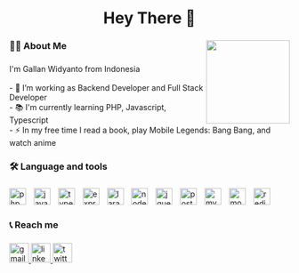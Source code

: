 <!-- ## Hi there 👋 -->

<!--
**gallanpw/gallanpw** is a ✨ _special_ ✨ repository because its `README.md` (this file) appears on your GitHub profile.

Here are some ideas to get you started:

- 🔭 I’m currently working on ...
- 🌱 I’m currently learning ...
- 👯 I’m looking to collaborate on ...
- 🤔 I’m looking for help with ...
- 💬 Ask me about ...
- 📫 How to reach me: ...
- 😄 Pronouns: ...
- ⚡ Fun fact: ...
-->

###

<h1 align="center">Hey There 👋</h1>

###

<!-- <img align="right" height="150" src="https://i.imgflip.com/65efzo.gif"  /> -->

<!-- <img align="right" height="270" src="https://media3.giphy.com/media/v1.Y2lkPTc5MGI3NjExMGw4anVuazN4MGhlYTI3bW83cTJqY3czMTljMWV4MWtwemF1bWh5aiZlcD12MV9naWZzX3NlYXJjaCZjdD1n/5USTijryafZEQ/200.webp"  /> -->

<img align="right" height="150" src="https://media2.giphy.com/media/v1.Y2lkPTc5MGI3NjExb3dlcjJqZWh2OG9pZWg4aWcyMngyNTRxYTU3ZHhqdGNvZ2ppZ3U5ZCZlcD12MV9naWZzX3NlYXJjaCZjdD1n/zCtOatW0GOije/200.webp"  />

<!-- <img align="right" height="270" width="350" src="https://media0.giphy.com/media/v1.Y2lkPTc5MGI3NjExb3dlcjJqZWh2OG9pZWg4aWcyMngyNTRxYTU3ZHhqdGNvZ2ppZ3U5ZCZlcD12MV9naWZzX3NlYXJjaCZjdD1n/boFTBmyH46aQg/giphy.webp"  /> -->

###

<h3 align="left">👩‍💻 About Me</h3>

###

<p align="left">I'm Gallan Widyanto from Indonesia<br><br>- 🔭 I’m working as Backend Developer and Full Stack Developer<br>- 📚 I'm currently learning PHP, Javascript, Typescript<br>- ⚡ In my free time I read a book, play Mobile Legends: Bang Bang, and watch anime</p>

###

<h3 align="left">🛠 Language and tools</h3>

###

<div align="left">
  <img src="https://cdn.jsdelivr.net/gh/devicons/devicon/icons/php/php-original.svg" height="30" width="30" alt="php logo" />

  <img width="6" />
  <img src="https://cdn.jsdelivr.net/gh/devicons/devicon/icons/javascript/javascript-original.svg" height="30" width="30" alt="javascript logo" />

  <img width="6" />
  <img src="https://cdn.jsdelivr.net/gh/devicons/devicon/icons/typescript/typescript-original.svg" height="30" width="30" alt="typescript logo" />

  <!--
  <img width="12" />
  <img src="https://cdn.jsdelivr.net/gh/devicons/devicon/icons/python/python-original.svg" height="30" width="30" alt="python logo" />

  <img width="12" />
  <img src="https://cdn.jsdelivr.net/gh/devicons/devicon/icons/go/go-original.svg" height="40" alt="go logo" />

  <img width="12" />
  <img src="https://cdn.jsdelivr.net/gh/devicons/devicon/icons/html5/html5-original.svg" height="30" width="30" alt="html5 logo" />

  <img width="6" />
  <img src="https://cdn.jsdelivr.net/gh/devicons/devicon/icons/css3/css3-original.svg" height="30" width="30" alt="css3 logo" />
  -->

  <img width="6" />
  <img src="https://cdn.jsdelivr.net/gh/devicons/devicon/icons/express/express-original.svg" height="30" width="30" alt="express logo" />

  <!--
  <img width="12" />
  <img src="https://cdn.jsdelivr.net/gh/devicons/devicon/icons/nestjs/nestjs-original.svg" height="40" alt="nestjs logo" />
  
  <img width="12" />
  <img src="https://cdn.jsdelivr.net/gh/devicons/devicon/icons/flask/flask-original.svg" height="40" alt="flask logo" />

  <img width="12" />
  <img src="https://cdn.jsdelivr.net/gh/devicons/devicon/icons/fastapi/fastapi-original.svg" height="40" alt="fastapi logo" />
  -->

  <img width="6" />
  <img src="https://cdn.jsdelivr.net/gh/devicons/devicon/icons/laravel/laravel-original.svg" height="30" width="30" alt="laravel logo" />

  <!--
  <img width="6" />
  <img src="https://cdn.jsdelivr.net/gh/devicons/devicon/icons/codeigniter/codeigniter-plain.svg" height="30" width="30" alt="codeigniter logo" />

  <img width="12" />
  <img src="https://cdn.jsdelivr.net/gh/devicons/devicon/icons/django/django-plain.svg" height="40" alt="django logo" />
  -->

  <img width="6" />
  <img src="https://cdn.jsdelivr.net/gh/devicons/devicon/icons/nodejs/nodejs-original.svg" height="30" width="30" alt="nodejs logo" />

  <!--
  <img width="12" />
  <img src="https://cdn.jsdelivr.net/gh/devicons/devicon/icons/react/react-original.svg" height="40" alt="react logo" />

  <img width="6" />
  <img src="https://cdn.jsdelivr.net/gh/devicons/devicon/icons/vuejs/vuejs-original.svg" height="30" width="30" alt="vuejs logo" />

  <img width="6" />
  <img src="https://cdn.jsdelivr.net/gh/devicons/devicon/icons/svelte/svelte-original.svg" height="30" width="30" alt="svelte logo" />
  -->

  <img width="6" />
  <img src="https://cdn.jsdelivr.net/gh/devicons/devicon/icons/jquery/jquery-original.svg" height="30" width="30" alt="jquery logo" />
  
  <!--
  <img width="12" />
  <img src="https://cdn.jsdelivr.net/gh/devicons/devicon/icons/tailwindcss/tailwindcss-original-wordmark.svg" height="40" alt="tailwindcss logo" />
  
  <img width="12" />
  <img src="https://cdn.jsdelivr.net/gh/devicons/devicon/icons/bootstrap/bootstrap-original.svg" height="40" alt="bootstrap logo" />

  <img width="12" />
  <img src="https://cdn.jsdelivr.net/gh/devicons/devicon/icons/graphql/graphql-plain.svg" height="40" alt="graphql logo" />
  -->

  <img width="6" />
  <img src="https://cdn.jsdelivr.net/gh/devicons/devicon/icons/postgresql/postgresql-original.svg" height="30" width="30" alt="postgresql logo" />

  <img width="6" />
  <img src="https://cdn.jsdelivr.net/gh/devicons/devicon/icons/mysql/mysql-original.svg" height="30" width="30" alt="mysql logo" />

  <img width="6" />
  <img src="https://cdn.jsdelivr.net/gh/devicons/devicon/icons/mongodb/mongodb-original.svg" height="30" width="30" alt="mongodb logo" />

  <img width="6" />
  <img src="https://cdn.jsdelivr.net/gh/devicons/devicon/icons/redis/redis-original.svg" height="30" width="30" alt="redis logo" />
</div>

###

<h3 align="left">📞 Reach me</h3>

###

<div align="left">
    <a href="mailto:gallan.widyanto@gmail.com" target="_blank" rel="noopener noreferrer">
        <img src="https://img.shields.io/static/v1?message=Gmail&logo=gmail&label=&color=D14836&logoColor=white&labelColor=&style=for-the-badge" height="35" alt="gmail logo"  />
    </a>
    <a href="https://www.linkedin.com/in/gallanpw/" target="_blank" rel="noopener noreferrer">
        <img src="https://img.shields.io/static/v1?message=LinkedIn&logo=linkedin&label=&color=0077B5&logoColor=white&labelColor=&style=for-the-badge" height="35" alt="linkedin logo"  />
    </a>
    <a href="https://x.com/gallanpw" target="_blank" rel="noopener noreferrer">
        <img src="https://img.shields.io/static/v1?message=Twitter&logo=twitter&label=&color=1DA1F2&logoColor=white&labelColor=&style=for-the-badge" height="35" alt="twitter logo"  />
    </a>
</div>

###